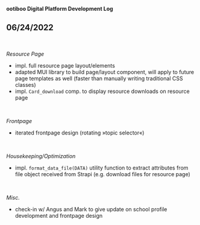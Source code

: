 **ootiboo Digital Platform Development Log**

## **06/24/2022**

<br>

_Resource Page_

- impl. full resource page layout/elements
- adapted MUI library to build page/layout component, will apply to future page templates as well (faster than manually writing traditional CSS classes)
- impl. `Card_download` comp. to display resource downloads on resource page

<br>

_Frontpage_

- iterated frontpage design (rotating »topic selector«)

<br>

_Housekeeping/Optimization_

- impl. `format_data_file(DATA)` utility function to extract attributes from file object received from Strapi (e.g. download files for resource page)

<br>

_Misc._

- check-in w/ Angus and Mark to give update on school profile development and frontpage design
